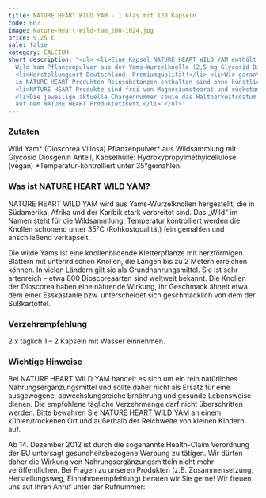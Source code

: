 ```yaml
---
title: NATURE HEART WILD YAM - 1 Glas mit 120 Kapseln
code: 607
image: Nature-Heart-Wild-Yam_200-1024.jpg
price: 9,25 €
sale: false
kategory: CALCIUM
short_description: "<ul> <li>Eine Kapsel NATURE HEART WILD YAM enthält 415 mg Mexican
  Wild Yam Pflanzenpulver aus der Yams-Wurzelknolle (2,5 mg Glycosid Diosgenin Anteil)</li>
  <li>Herstellungsort Deutschland. Premiumqualität!</li> <li>Wir garantieren, dass
  in NATURE HEART Produkten Reinsubstanzen enthalten sind ohne künstliche Zusatzstoffe.</li>
  <li>NATURE HEART Produkte sind frei von Magnesiumstearat und rückstandskontrolliert.</li>
  <li>Die jeweilige aktuelle Chargennummer sowie das Haltbarkeitsdatum finden Sie
  auf dem NATURE HEART Produktetikett.</li> </ul>"
---
```


<h3>Zutaten</h3>
<p>
  Wild Yam* (Dioscorea Villosa) Pflanzenpulver* aus Wildsammlung mit Glycosid Diosgenin Anteil, Kapselhülle: Hydroxypropylmethylcellulose (vegan) *Temperatur-kontrolliert unter 35°gemahlen.
</p>

<h3>Was ist NATURE HEART WILD YAM?</h3>
<p>
  NATURE HEART WILD YAM wird aus Yams-Wurzelknollen hergestellt, die in Südamerika, Afrika und der Karibik stark verbreitet sind.  Das „Wild“ im Namen steht für die Wildsammlung. Temperatur kontrolliert werden die Knollen schonend unter 35°C (Rohkostqualität) fein gemahlen und anschließend verkapselt.
</p>
<p>
  Die wilde Yams ist eine knollenbildende Kletterpflanze mit herzförmigen Blättern mit unterirdischen Knollen, die Längen bis zu 2 Metern erreichen können. In vielen Ländern gilt sie als Grundnahrungsmittel. Sie ist sehr artenreich – etwa 800 Dioscoreaarten sind weltweit bekannt. Die Knollen der Dioscorea haben eine nährende Wirkung, ihr Geschmack ähnelt etwa dem einer Esskastanie bzw. unterscheidet sich geschmacklich von dem der Süßkartoffel.
</p>

<h3>Verzehrempfehlung</h3>
<p>
  2 x täglich 1 – 2 Kapseln mit Wasser einnehmen.
</p>

<h3>Wichtige Hinweise</h3>
<p>
  Bei NATURE HEART WILD YAM handelt es sich um ein rein natürliches Nahrungsergänzungsmittel und sollte daher nicht als Ersatz für eine ausgewogene, abwechslungsreiche Ernährung und gesunde Lebensweise dienen. Die empfohlene tägliche Verzehrmenge darf nicht überschritten werden. Bitte bewahren Sie NATURE HEART WILD YAM an einem kühlen/trockenen Ort und außerhalb der Reichweite von kleinen Kindern auf.
</p>
<p>
  Ab 14. Dezember 2012 ist durch die sogenannte Health-Claim Verordnung der EU untersagt gesundheitsbezogene Werbung zu tätigen. Wir dürfen daher die Wirkung von Nahrungsergänzungsmitteln nicht mehr veröffentlichen. Bei Fragen zu unseren Produkten (z.B. Zusammensetzung, Herstellungsweg, Einnahmeempfehlung) beraten wir Sie gerne! Wir freuen uns auf Ihren Anruf unter der Rufnummer:
</p>

